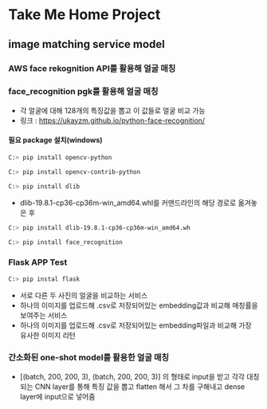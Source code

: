 # Take Me Home Project

## image matching service model

### AWS face rekognition API를 활용해 얼굴 매칭

### face_recognition pgk를 활용해 얼굴 매칭

- 각 얼굴에 대해 128개의 특징값을 뽑고 이 값들로 얼굴 비교 가능  
- 링크 : https://ukayzm.github.io/python-face-recognition/

#### 필요 package 설치(windows)

```bash
C:> pip install opencv-python
```

```bash
C:> pip install opencv-contrib-python
```

```bash
C:> pip install dlib
```

- dlib-19.8.1-cp36-cp36m-win_amd64.whl를 커맨드라인의 해당 경로로 옮겨놓은 후

```bash
C:> pip install dlib-19.8.1-cp36-cp36m-win_amd64.wh
```

```bash
C:> pip install face_recognition
```



### Flask APP Test

```bash
C:> pip instal flask
```

- 서로 다른 두 사진의 얼굴을 비교하는 서비스
- 하나의 이미지를 업로드해 .csv로 저장되어있는 embedding값과 비교해 매칭률을 보여주는 서비스
- 하나의 이미지를 업로드해 .csv로 저장되어있는 embedding파일과 비교해 가장 유사한 이미지 리턴



### 간소화된 one-shot model를 활용한 얼굴 매칭

- [(batch, 200, 200, 3), (batch, 200, 200, 3)] 의 형태로 input을 받고 각각 대칭되는 CNN layer를 통해 특징 값을 뽑고 flatten 해서 그 차를 구해내고 dense layer에 input으로 넣어줌


